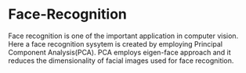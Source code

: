 # Face-Recognition
Face recognition is one of the important application in computer vision.
Here a face recognition sysytem is created by employing Principal Component Analysis(PCA).
PCA employs eigen-face approach and it reduces the dimensionality of facial images used for face recognition. 
